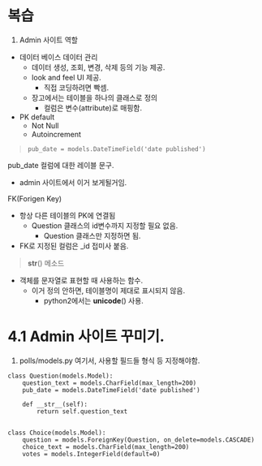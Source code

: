 # 복습
1. Admin 사이트 역할
- 데이터 베이스 데이터 관리
    - 데이터 생성, 조회, 변경, 삭제 등의 기능 제공.
    - look and feel UI 제공.
      - 직접 코딩하려면 빡셈.
    - 장고에서는 테이블을 하나의 클래스로 정의
      - 컬럼은 변수(attribute)로 매핑함.
- PK default
  - Not Null
  - Autoincrement

>     pub_date = models.DateTimeField('date published')
pub_date 컬럼에 대한 레이블 문구.
- admin 사이트에서 이거 보게될거임.

FK(Forigen Key)
- 항상 다른 테이블의 PK에 연결됨
  - Question 클래스의 id변수까지 지정할 필요 없음.
    - Question 클래스만 지정하면 됨.
- FK로 지정된 컬럼은 _id 접미사 붙음.

> __str__() 메소드
- 객체를 문자열로 표현할 때 사용하는 함수.
  - 이거 정의 안하면, 테이블명이 제대로 표시되지 않음.
    - python2에서는 __unicode__() 사용.


# 4.1 Admin 사이트 꾸미기.

1. polls/models.py
여기서, 사용할 필드들 형식 등 지정해야함.
```
class Question(models.Model):
    question_text = models.CharField(max_length=200)
    pub_date = models.DateTimeField('date published')

    def __str__(self):
        return self.question_text


class Choice(models.Model):
    question = models.ForeignKey(Question, on_delete=models.CASCADE)
    choice_text = models.CharField(max_length=200)
    votes = models.IntegerField(default=0)
```